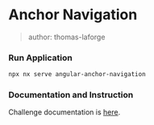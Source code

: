 # Anchor Navigation

> author: thomas-laforge

### Run Application

```bash
npx nx serve angular-anchor-navigation
```

### Documentation and Instruction

Challenge documentation is [here](https://angular-challenges.vercel.app/challenges/angular/21-anchor-navigation/).
